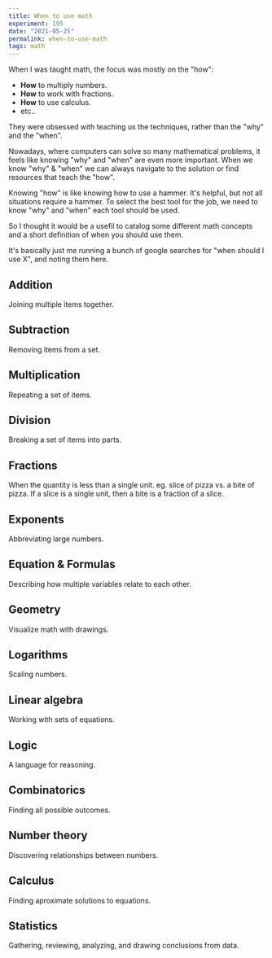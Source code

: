 ```yaml
---
title: When to use math
experiment: 195
date: "2021-05-25"
permalink: when-to-use-math
tags: math
---
```


When I was taught math, the focus was mostly on the "how":

- **How** to multiply numbers.
- **How** to work with fractions.
- **How** to use calculus.
- etc..

They were obsessed with teaching us the techniques, rather than the "why" and the "when".

Nowadays, where computers can solve so many mathematical problems, it feels like knowing "why" and "when" are even more important. When we know "why" & "when" we can always navigate to the solution or find resources that teach the "how".

Knowing "how" is like knowing how to use a hammer. It's helpful, but not all situations require a hammer. To select the best tool for the job, we need to know "why" and "when" each tool should be used.

So I thought it would be a usefil to catalog some different math concepts and a short definition of when you should use them.

It's basically just me running a bunch of google searches for "when should I use X", and noting them here.

## Addition

Joining multiple items together.

## Subtraction

Removing items from a set.

## Multiplication

Repeating a set of items.

## Division

Breaking a set of items into parts.

## Fractions

When the quantity is less than a single unit. eg. slice of pizza vs. a bite of pizza. If a slice is a single unit, then a bite is a fraction of a slice.

## Exponents

Abbreviating large numbers.

## Equation & Formulas

Describing how multiple variables relate to each other.

## Geometry

Visualize math with drawings.

## Logarithms

Scaling numbers.

## Linear algebra

Working with sets of equations.

## Logic

A language for reasoning.

## Combinatorics

Finding all possible outcomes.

## Number theory

Discovering relationships between numbers.

## Calculus

Finding aproximate solutions to equations.

## Statistics

Gathering, reviewing, analyzing, and drawing conclusions from data.
